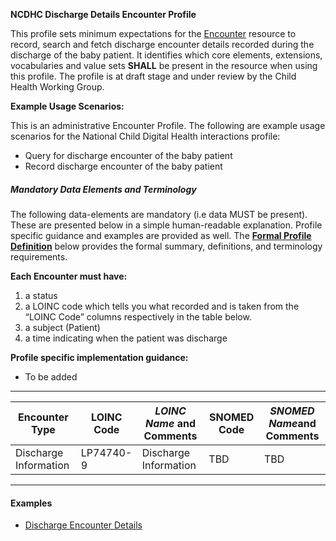 **NCDHC Discharge Details Encounter Profile**

This profile sets minimum expectations for the [Encounter] resource to record, search and fetch discharge encounter details recorded during the discharge of the baby patient. It identifies which core elements, extensions, vocabularies and value sets **SHALL** be present in the resource when using this profile. The profile is at draft stage and under review by the Child Health Working Group. 

**Example Usage Scenarios:**

This is an administrative Encounter Profile. The following are example usage scenarios for the National Child Digital Health interactions
profile:

-   Query for discharge encounter of the baby patient
-   Record discharge encounter of the baby patient

##### Mandatory Data Elements and Terminology


The following data-elements are mandatory (i.e data MUST be present). These are presented below in a simple human-readable explanation. Profile specific guidance and examples are provided as well.  The [**Formal Profile Definition**](#profile) below provides the  formal summary, definitions, and  terminology requirements.  

**Each Encounter must have:**

1.  a status  
1.  a LOINC code which tells you what recorded and is taken from the “LOINC Code” columns respectively in the table below.
1.  a subject (Patient)
1.  a time indicating when the patient was discharge    

**Profile specific implementation guidance:**

* To be added



---

<table class="grid">
  <thead>
    <tr>
      <th>Encounter Type</th>
      <th>LOINC Code</th>
      <th><em>LOINC Name </em>and Comments</th>
	  <th>SNOMED Code</th>
      <th><em>SNOMED Name</em>and Comments</th>      
    </tr>
  </thead>
  <tbody>
    <tr>
      <td>Discharge Information</td>
      <td>LP74740-9</td>
      <td>Discharge Information</td>
      <td>TBD</td>
	  <td>TBD</td>	  
    </tr>    
  </tbody>
</table>

---


#### Examples

- [Discharge Encounter Details](Encounter-discharge-details.html)

[Encounter]: http://hl7.org/fhir/encounter.html
[extensible]: http://hl7.org/fhir/terminologies.html#extensible
[General Guidance Section]: definitions.html
